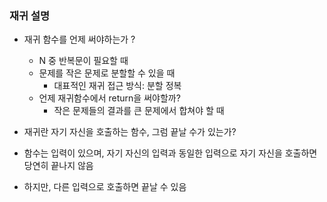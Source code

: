 ### 재귀 설명
- 재귀 함수를 언제 써야하는가 ?
    - N 중 반복문이 필요할 때
    - 문제를 작은 문제로 분할할 수 있을 때
        - 대표적인 재귀 접근 방식: 분할 정복
    - 언제 재귀함수에서 return을 써야할까?
        - 작은 문제들의 결과를 큰 문제에서 합쳐야 할 때
    
- 재귀란 자기 자신을 호출하는 함수, 그럼 끝날 수가 있는가?
- 함수는 입력이 있으며, 자기 자신의 입력과 동일한 입력으로 자기 자신을 호출하면 당연히 끝나지 않음
- 하지만, 다른 입력으로 호출하면 끝날 수 있음